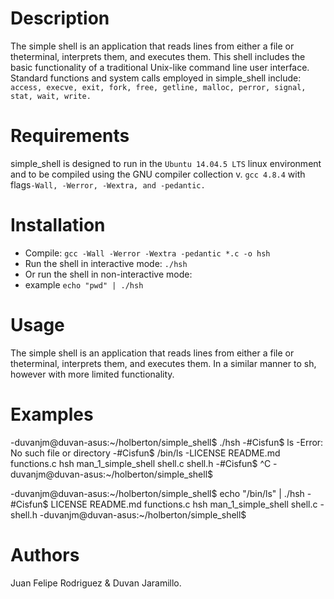 # Description
The simple shell is an application that reads lines from either a file or theterminal, interprets them, and executes them. This shell includes the basic functionality of a traditional Unix-like command line user interface. 
Standard functions and system calls employed in simple_shell include:
   `access, execve, exit, fork, free, getline, malloc, perror, signal, stat, wait, write.`

# Requirements

simple_shell is designed to run in the `Ubuntu 14.04.5 LTS` linux environment and to be compiled using the GNU compiler collection v. `gcc 4.8.4` with flags`-Wall, -Werror, -Wextra, and -pedantic.`

# Installation

   - Compile: `gcc -Wall -Werror -Wextra -pedantic *.c -o hsh`
   - Run the shell in interactive mode: `./hsh`
   - Or run the shell in non-interactive mode:
   - example `echo "pwd" | ./hsh`

# Usage

The simple shell is an application that reads lines from either a file or theterminal, interprets them, and executes them. In a similar manner to sh, however with more limited functionality. 

# Examples

-duvanjm@duvan-asus:~/holberton/simple_shell$ ./hsh
-#Cisfun$ ls
-Error: No such file or directory
-#Cisfun$ /bin/ls
-LICENSE  README.md  functions.c  hsh  man_1_simple_shell  shell.c  shell.h
-#Cisfun$ ^C
-duvanjm@duvan-asus:~/holberton/simple_shell$

-duvanjm@duvan-asus:~/holberton/simple_shell$ echo "/bin/ls" | ./hsh
-#Cisfun$ LICENSE  README.md  functions.c  hsh  man_1_simple_shell  shell.c  -shell.h
-duvanjm@duvan-asus:~/holberton/simple_shell$

# Authors
Juan Felipe Rodriguez & Duvan Jaramillo.